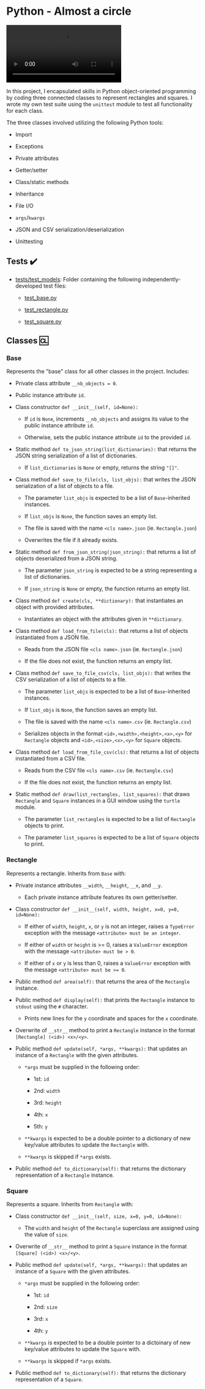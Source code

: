 # Python - Almost a circle



![Circle](https://s3.amazonaws.com/intranet-projects-files/holbertonschool-higher-level_programming+/331/giphy.mp4)



In this project, I encapsulated skills in Python object-oriented programming by coding three connected classes to represent rectangles and squares. I wrote my own test suite using the `unittest` module to test all functionality for each class.



The three classes involved utilizing the following Python tools:

* Import

* Exceptions

* Private attributes

* Getter/setter

* Class/static methods

* Inheritance

* File I/O

* `args`/`kwargs`

* JSON and CSV serialization/deserialization

* Unittesting



## Tests :heavy_check_mark:



* [tests/test_models](./tests/test_models): Folder containing the following independently-developed test files:

  * [test_base.py](./tests/test_models/test_base.py)

  * [test_rectangle.py](./tests/test_models/test_rectangle.py)

  * [test_square.py](./tests/test_models/test_square.py)



## Classes :cl:



### Base

Represents the "base" class for all other classes in the project. Includes:



* Private class attribute `__nb_objects = 0`.

* Public instance attribute `id`.

* Class constructor `def __init__(self, id=None):`

  * If `id` is `None`, increments `__nb_objects` and assigns its value to the public instance attribute `id`.

  * Otherwise, sets the public instance attribute `id` to the provided `id`.

* Static method `def to_json_string(list_dictionaries):` that returns the JSON string serialization of a list of dictionaries.

  * If `list_dictionaries` is `None` or empty, returns the string `"[]"`.

* Class method `def save_to_file(cls, list_objs):` that writes the JSON serialization of a list of objects to a file.

  * The parameter `list_objs` is expected to be a list of `Base`-inherited instances.

  * If `list_objs` is `None`, the function saves an empty list.

  * The file is saved with the name `<cls name>.json` (ie. `Rectangle.json`)

  * Overwrites the file if it already exists.

* Static method `def from_json_string(json_string):` that returns a list of objects deserialized from a JSON string.

  * The parameter `json_string` is expected to be a string representing a list of dictionaries.

  * If `json_string` is `None` or empty, the function returns an empty list.

* Class method `def create(cls, **dictionary):` that instantiates an object with provided attributes.

  * Instantiates an object with the attributes given in `**dictionary`.

* Class method `def load_from_file(cls):` that returns a list of objects instantiated from a JSON file.

  * Reads from the JSON file `<cls name>.json` (ie. `Rectangle.json`)

  * If the file does not exist, the function returns an empty list.

* Class method `def save_to_file_csv(cls, list_objs):` that writes the CSV serialization of a list of objects to a file.

  * The parameter `list_objs` is expected to be a list of `Base`-inherited instances.

  * If `list_objs` is `None`, the function saves an empty list.

  * The file is saved with the name `<cls name>.csv` (ie. `Rectangle.csv`)

  * Serializes objects in the format `<id>,<width>,<height>,<x>,<y>` for `Rectangle` objects and `<id>,<size>,<x>,<y>` for `Square` objects.

* Class method `def load_from_file_csv(cls):` that returns a list of objects instantiated from a CSV file.

  * Reads from the CSV file `<cls name>.csv` (ie. `Rectangle.csv`)

  * If the file does not exist, the function returns an empty list.

* Static method `def draw(list_rectangles, list_squares):` that draws `Rectangle` and `Square` instances in a GUI window using the `turtle` module.

  * The parameter `list_rectangles` is expected to be a list of `Rectangle` objects to print.

  * The parameter `list_squares` is expected to be a list of `Square` objects to print.



### Rectangle



Represents a rectangle. Inherits from `Base` with:



* Private instance attributes `__width`, `__height`, `__x`, and `__y`.

  * Each private instance attribute features its own getter/setter.

* Class constructor `def __init__(self, width, height, x=0, y=0, id=None):`

  * If either of `width`, `height`, `x`, or `y` is not an integer, raises a `TypeError` exception with the message `<attribute> must be an integer`.

  * If either of `width` or `height` is >= 0, raises a `ValueError` exception with the message `<attribute> must be > 0`.

  * If either of `x` or `y` is less than 0, raises a `ValueError` exception with the message `<attribute> must be >= 0`.

* Public method `def area(self):` that returns the area of the `Rectangle` instance.

* Public method `def display(self):` that prints the `Rectangle` instance to `stdout` using the `#` character.

  * Prints new lines for the `y` coordinate and spaces for the `x` coordinate.

* Overwrite of `__str__` method to print a `Rectangle` instance in the format `[Rectangle] (<id>) <x>/<y>`.

* Public method `def update(self, *args, **kwargs):` that updates an instance of a `Rectangle` with the given attributes.

  * `*args` must be supplied in the following order:

    * 1st: `id`

    * 2nd: `width`

    * 3rd: `height`

    * 4th: `x`

    * 5th: `y`

  * `**kwargs` is expected to be a double pointer to a dictionary of new key/value attributes to update the `Rectangle` with.

  * `**kwargs` is skipped if `*args` exists.

* Public method `def to_dictionary(self):` that returns the dictionary representation of a `Rectangle` instance.



### Square



Represents a square. Inherits from `Rectangle` with:



* Class constructor `def __init__(self, size, x=0, y=0, id=None):`

  * The `width` and `height` of the `Rectangle` superclass are assigned using the value of `size`.

* Overwrite of `__str__` method to print a `Square` instance in the format `[Square] (<id>) <x>/<y>`.

* Public method `def update(self, *args, **kwargs):` that updates an instance of a `Square` with the given attributes.

  * `*args` must be supplied in the following order:

    * 1st: `id`

    * 2nd: `size`

    * 3rd: `x`

    * 4th: `y`

  * `**kwargs` is expected to be a double pointer to a dictoinary of new key/value attributes to update the `Square` with.

  * `**kwargs` is skipped if `*args` exists.

* Public method `def to_dictionary(self):` that returns the dictionary representation of a `Square`.
